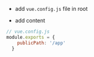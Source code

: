 * add `vue.config.js` file in root

* add content

```js
// vue.config.js
module.exports = {
    publicPath: '/app'
  }
  
```
